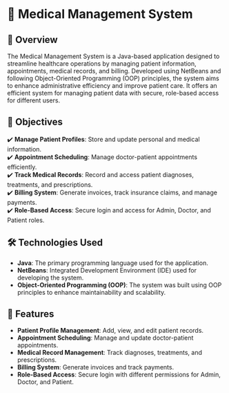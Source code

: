 # 🏥 Medical Management System

## 📌 Overview
The Medical Management System is a Java-based application designed to streamline healthcare operations by managing patient information, appointments, medical records, and billing. Developed using NetBeans and following Object-Oriented Programming (OOP) principles, the system aims to enhance administrative efficiency and improve patient care. It offers an efficient system for managing patient data with secure, role-based access for different users.

## 🎯 Objectives
✔️ **Manage Patient Profiles**: Store and update personal and medical information.  
✔️ **Appointment Scheduling**: Manage doctor-patient appointments efficiently.  
✔️ **Track Medical Records**: Record and access patient diagnoses, treatments, and prescriptions.  
✔️ **Billing System**: Generate invoices, track insurance claims, and manage payments.  
✔️ **Role-Based Access**: Secure login and access for Admin, Doctor, and Patient roles.

## 🛠 Technologies Used
- **Java**: The primary programming language used for the application.  
- **NetBeans**: Integrated Development Environment (IDE) used for developing the system.  
- **Object-Oriented Programming (OOP)**: The system was built using OOP principles to enhance maintainability and scalability.

## 📂 Features
- **Patient Profile Management**: Add, view, and edit patient records.  
- **Appointment Scheduling**: Manage and update doctor-patient appointments.  
- **Medical Record Management**: Track diagnoses, treatments, and prescriptions.  
- **Billing System**: Generate invoices and track payments.  
- **Role-Based Access**: Secure login with different permissions for Admin, Doctor, and Patient.


